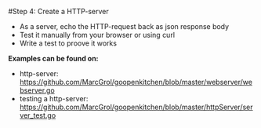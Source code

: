 #Step 4: Create a HTTP-server

- As a server, echo the HTTP-request back as json response body
- Test it manually from your browser or using curl
- Write a test to proove it works

**Examples can be found on:**
 - http-server: https://github.com/MarcGrol/goopenkitchen/blob/master/webserver/webserver.go
 - testing a http-server: https://github.com/MarcGrol/goopenkitchen/blob/master/httpServer/server_test.go
